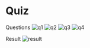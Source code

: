 # Quiz

Questions
![q1](https://github.com/Snehalavate/Quiz/assets/95031919/7a89d3c8-2067-4cea-9265-65138d9a69be)
![q2](https://github.com/Snehalavate/Quiz/assets/95031919/1491c033-225e-4739-a884-22ce8bc4f0d4)
![q3](https://github.com/Snehalavate/Quiz/assets/95031919/bf1b71ea-7ede-465e-b385-de42b1839b2b)
![q4](https://github.com/Snehalavate/Quiz/assets/95031919/1bf7a2da-c9b8-48e6-832a-8d646bbe403e)

Result
![result](https://github.com/Snehalavate/Quiz/assets/95031919/b7d2d6e2-4130-44d3-8b76-1647ec740e29)
